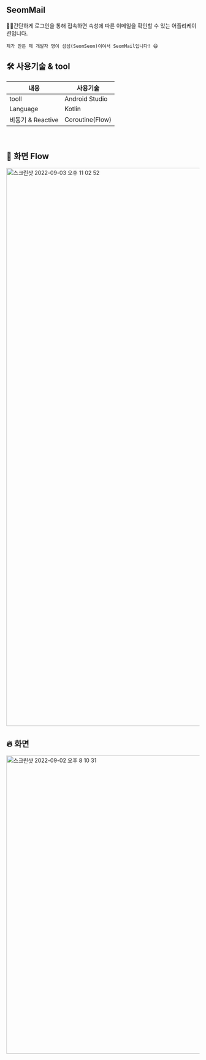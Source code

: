 ## SeomMail
👍🏻간단하게 로그인을 통해 접속하면 속성에 따른 이메일을 확인할 수 있는 어플리케이션입니다.
```
제가 만든 제 개발자 명이 섬섬(SeomSeom)이여서 SeomMail입니다! 😆
```

## 🛠 사용기술 & tool
|내용|사용기술|
|-----|--------------------------------|
|tooll|Android Studio|
|Language|Kotlin|
|비동기 & Reactive|Coroutine(Flow)|
<br/>

## 📌 화면 Flow
<img width="1454" alt="스크린샷 2022-09-03 오후 11 02 52" src="https://user-images.githubusercontent.com/22411296/188273957-ef0a417d-c049-4b66-8d61-5620cb882aef.png">

## 🔥 화면
<img width="777" alt="스크린샷 2022-09-02 오후 8 10 31" src="https://user-images.githubusercontent.com/22411296/188127307-a102b002-bbb6-4dc5-bd63-33434f85cd83.png">

